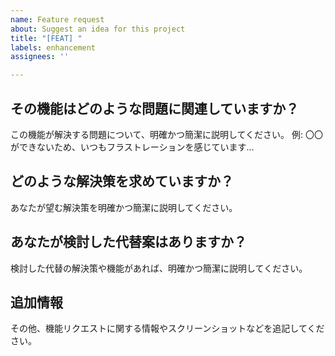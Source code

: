 ```yaml
---
name: Feature request
about: Suggest an idea for this project
title: "[FEAT] "
labels: enhancement
assignees: ''

---
```


## その機能はどのような問題に関連していますか？

この機能が解決する問題について、明確かつ簡潔に説明してください。
例: 〇〇ができないため、いつもフラストレーションを感じています...

## どのような解決策を求めていますか？

あなたが望む解決策を明確かつ簡潔に説明してください。

## あなたが検討した代替案はありますか？

検討した代替の解決策や機能があれば、明確かつ簡潔に説明してください。

## 追加情報

その他、機能リクエストに関する情報やスクリーンショットなどを追記してください。
